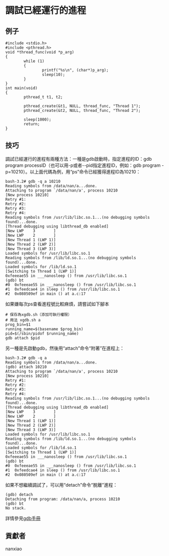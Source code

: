 # 調試已經運行的進程

## 例子

	#include <stdio.h>
	#include <pthread.h>
	void *thread_func(void *p_arg)
	{
	        while (1)
	        {
	                printf("%s\n", (char*)p_arg);
	                sleep(10);
	        }
	}
	int main(void)
	{
	        pthread_t t1, t2;
	
	        pthread_create(&t1, NULL, thread_func, "Thread 1");
	        pthread_create(&t2, NULL, thread_func, "Thread 2");
	
	        sleep(1000);
	        return;
	}



## 技巧

調試已經運行的進程有兩種方法：一種是gdb啟動時，指定進程的ID：gdb program processID（也可以用-p或者--pid指定進程ID，例如：gdb program -p=10210）。以上面代碼為例，用“ps”命令已經獲得進程ID為10210：

	bash-3.2# gdb -q a 10210
	Reading symbols from /data/nan/a...done.
	Attaching to program `/data/nan/a', process 10210
	[New process 10210]
	Retry #1:
	Retry #2:
	Retry #3:
	Retry #4:
	Reading symbols from /usr/lib/libc.so.1...(no debugging symbols found)...done.
	[Thread debugging using libthread_db enabled]
	[New LWP    3        ]
	[New LWP    2        ]
	[New Thread 1 (LWP 1)]
	[New Thread 2 (LWP 2)]
	[New Thread 3 (LWP 3)]
	Loaded symbols for /usr/lib/libc.so.1
	Reading symbols from /lib/ld.so.1...(no debugging symbols found)...done.
	Loaded symbols for /lib/ld.so.1
	[Switching to Thread 1 (LWP 1)]
	0xfeeeae55 in ___nanosleep () from /usr/lib/libc.so.1
	(gdb) bt
	#0  0xfeeeae55 in ___nanosleep () from /usr/lib/libc.so.1
	#1  0xfeedcae4 in sleep () from /usr/lib/libc.so.1
	#2  0x080509ef in main () at a.c:17

如果嫌每次ps查看進程號比較麻煩，請嘗試如下腳本

```shell
# 保存為xgdb.sh（添加可執行權限）
# 用法 xgdb.sh a 
prog_bin=$1
running_name=$(basename $prog_bin)
pid=$(/sbin/pidof $running_name)
gdb attach $pid
```

	
另一種是先啟動gdb，然後用“attach”命令“附著”在進程上：

	bash-3.2# gdb -q a
	Reading symbols from /data/nan/a...done.
	(gdb) attach 10210
	Attaching to program `/data/nan/a', process 10210
	[New process 10210]
	Retry #1:
	Retry #2:
	Retry #3:
	Retry #4:
	Reading symbols from /usr/lib/libc.so.1...(no debugging symbols found)...done.
	[Thread debugging using libthread_db enabled]
	[New LWP    3        ]
	[New LWP    2        ]
	[New Thread 1 (LWP 1)]
	[New Thread 2 (LWP 2)]
	[New Thread 3 (LWP 3)]
	Loaded symbols for /usr/lib/libc.so.1
	Reading symbols from /lib/ld.so.1...(no debugging symbols found)...done.
	Loaded symbols for /lib/ld.so.1
	[Switching to Thread 1 (LWP 1)]
	0xfeeeae55 in ___nanosleep () from /usr/lib/libc.so.1
	(gdb) bt
	#0  0xfeeeae55 in ___nanosleep () from /usr/lib/libc.so.1
	#1  0xfeedcae4 in sleep () from /usr/lib/libc.so.1
	#2  0x080509ef in main () at a.c:17



如果不想繼續調試了，可以用“detach”命令“脫離”進程：

	(gdb) detach
	Detaching from program: /data/nan/a, process 10210
	(gdb) bt
	No stack.


詳情參見[gdb手冊](https://sourceware.org/gdb/current/onlinedocs/gdb/Attach.html#index-attach)

## 貢獻者

nanxiao



